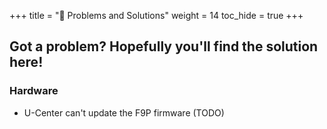 +++
title = "🤬 Problems and Solutions"
weight = 14
toc_hide = true
+++

## Got a problem? Hopefully you'll find the solution here!

### Hardware

- U-Center can't update the F9P firmware (TODO)
